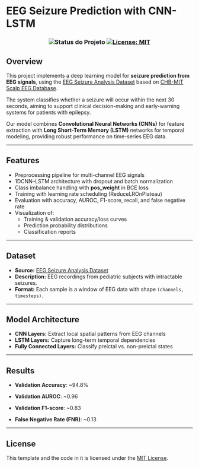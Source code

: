 # EEG Seizure Prediction with CNN-LSTM

<h3 align="center">

 <!-- Status -->
 <img alt="Status do Projeto" src="https://img.shields.io/badge/Status-Finished-lightgrey?style=for-the-badge&logo=headspace&logoColor=green&color=9644CD&labelColor=1C1E26">

 <!-- License -->
  <a href="./LICENSE" target="_blank">
    <img alt="License: MIT" src="https://img.shields.io/badge/license%20-MIT-1C1E26?style=for-the-badge&labelColor=1C1E26&color=9644CD">
  </a>

</h3>

## Overview

This project implements a deep learning model for **seizure prediction from EEG signals**, using the [EEG Seizure Analysis Dataset](https://www.kaggle.com/datasets/adibadea/chbmitseizuredataset) based on [CHB-MIT Scalp EEG Database](https://physionet.org/content/chbmit/1.0.0/).

The system classifies whether a seizure will occur within the next 30 seconds, aiming to support clinical decision-making and early-warning systems for patients with epilepsy.

Our model combines **Convolutional Neural Networks (CNNs)** for feature extraction with **Long Short-Term Memory (LSTM)** networks for temporal modeling, providing robust performance on time-series EEG data.

---

## Features

- Preprocessing pipeline for multi-channel EEG signals
- 1DCNN–LSTM architecture with dropout and batch normalization
- Class imbalance handling with **pos_weight** in BCE loss
- Training with learning rate scheduling (ReduceLROnPlateau)
- Evaluation with accuracy, AUROC, F1-score, recall, and false negative rate
- Visualization of:
  - Training & validation accuracy/loss curves
  - Prediction probability distributions
  - Classification reports

---

## Dataset

- **Source:** [EEG Seizure Analysis Dataset](https://www.kaggle.com/datasets/adibadea/chbmitseizuredataset)
- **Description:** EEG recordings from pediatric subjects with intractable seizures.
- **Format:** Each sample is a window of EEG data with shape `(channels, timesteps)`.

---

## Model Architecture

- **CNN Layers:** Extract local spatial patterns from EEG channels
- **LSTM Layers:** Capture long-term temporal dependencies
- **Fully Connected Layers:** Classify preictal vs. non-preictal states

---

## Results

- **Validation Accuracy**: ~94.8%

- **Validation AUROC**: ~0.96

- **Validation F1-score**: ~0.83

- **False Negative Rate (FNR)**: ~0.13

---

## License

This template and the code in it is licensed under the [MIT License](https://github.com/marcizhu/readme-chess/LICENSE).
